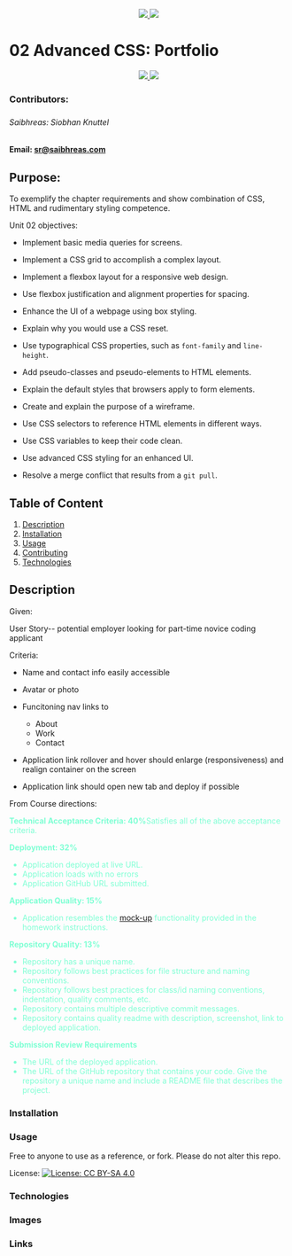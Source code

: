 <p align='center'>
  <a href="https://github.com/saibhreas">
    <img src="https://img.shields.io/badge/GitHub-100000?style=flat&logo=github&logoColor=white">
  </a>
  
  <a href='https://www.linkedin.com/in/siobhanknuttel'>
      <img src='https://img.shields.io/badge/LinkedIn-blue?style=flat&logo=linkedin&labelColor=blue'></a>

# 02 Advanced CSS: Portfolio

<p align='center'>
  <a href= #><img src="https://img.shields.io/badge/HTML5-E34F26?tyle=flat&logo=html5&logoColor=white"> 
  </a>
  <a href= # ><img src="https://img.shields.io/badge/CSS3-1572B6?style=flat&logo=css3&logoColor=white"></a>
</p>
  
<h3>Contributors:<h3>

<h6>Saibhreas: Siobhan Knuttel</h6>

#### Email: sr@saibhreas.com

## Purpose:

To exemplify the chapter requirements and show combination of CSS, HTML and rudimentary styling competence.

Unit 02 objectives:

- Implement basic media queries for screens.

- Implement a CSS grid to accomplish a complex layout.

- Implement a flexbox layout for a responsive web design.

- Use flexbox justification and alignment properties for spacing.

- Enhance the UI of a webpage using box styling.

- Explain why you would use a CSS reset.

- Use typographical CSS properties, such as `font-family` and `line-height`.

- Add pseudo-classes and pseudo-elements to HTML elements.

- Explain the default styles that browsers apply to form elements.

- Create and explain the purpose of a wireframe.

- Use CSS selectors to reference HTML elements in different ways.

- Use CSS variables to keep their code clean.

- Use advanced CSS styling for an enhanced UI.

- Resolve a merge conflict that results from a `git pull`.

## Table of Content

1. [Description](#description)
2. [Installation](#instalation)
3. [Usage](#usage)
4. [Contributing](#contributing)
5. [Technologies](#technologies)


## Description

Given:

User Story-- potential employer looking for part-time novice coding applicant

Criteria:

- Name and contact info easily accessible

- Avatar or photo

- Funcitoning nav links to

  - About
  - Work
  - Contact

- Application link rollover and hover should enlarge (responsiveness) and realign container on the screen

- Application link should open new tab and deploy if possible

From Course directions:

<p style="color:aquamarine;font-size= 10px;">
  <strong>Technical Acceptance Criteria: 40%</strong>Satisfies all of the above acceptance criteria.
</p>

<p style="color:aquamarine;font-size= 10px;">
  <strong>Deployment: 32%</strong>
  <ul>
    <li style="color:aquamarine;font-size= 10px;">
      Application deployed at live URL. 
    </li>
    <li style="color:aquamarine;font-size= 10px;">
      Application loads with no errors
    </li>
    <li style="color:aquamarine;font-size= 10px;">
      Application GitHub URL submitted.
    </li>

  </ul>
</p>
<p style="color:aquamarine;font-size= 10px;">
  <strong>Application Quality: 15%</strong>
  <ul>
    <li style="color:aquamarine;font-size= 10px;">Application resembles the <a href="./Assets/02-advanced-css-homework-demo.gif">mock-up</a>
     functionality provided in the homework instructions.
    </li>
  </ul>
</p>

<p style="color:aquamarine;font-size= 10px;">
  <strong>Repository Quality: 13%</strong>
  <ul>
    <li style="color:aquamarine;font-size= 10px;">
      Repository has a unique name.
    </li>
    <li style="color:aquamarine;font-size= 10px;">
      Repository follows best practices for file structure and naming conventions.
    </li>
    <li style="color:aquamarine;font-size= 10px;">
      Repository follows best practices for class/id naming conventions, indentation, quality comments, etc.
    </li>
    <li style="color:aquamarine;font-size= 10px;">
      Repository contains multiple descriptive commit messages.
    </li>
    <li style="color:aquamarine;font-size= 10px;">
      Repository contains quality readme with description, screenshot, link to deployed application.
    </li>
  </ul>
</p>

<p style="color:aquamarine;font-size= 10px;">
  <strong> Submission Review Requirements</strong>
  <ul>
    <li style="color:aquamarine;font-size= 10px;">
      The URL of the deployed application.
    </li>
    <li style="color:aquamarine;font-size= 10px;">
      The URL of the GitHub repository that contains your code. Give the repository a unique name and include a README file that describes the project.
    </li>
  </ul>
</p>


### Installation

### Usage

Free to anyone to use as a reference, or fork. Please do not alter this repo.

License: [![License: CC BY-SA 4.0](https://img.shields.io/badge/License-CC_BY--SA_4.0-lightgrey.svg)](https://creativecommons.org/licenses/by-sa/4.0/)

### Technologies

### Images

### Links
